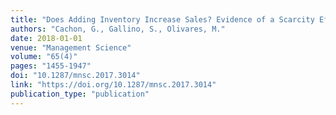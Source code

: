 ```yaml
---
title: "Does Adding Inventory Increase Sales? Evidence of a Scarcity Effect in U.S. Automobile Dealerships"
authors: "Cachon, G., Gallino, S., Olivares, M."
date: 2018-01-01
venue: "Management Science"
volume: "65(4)"
pages: "1455-1947"
doi: "10.1287/mnsc.2017.3014"
link: "https://doi.org/10.1287/mnsc.2017.3014"
publication_type: "publication"
---
```


